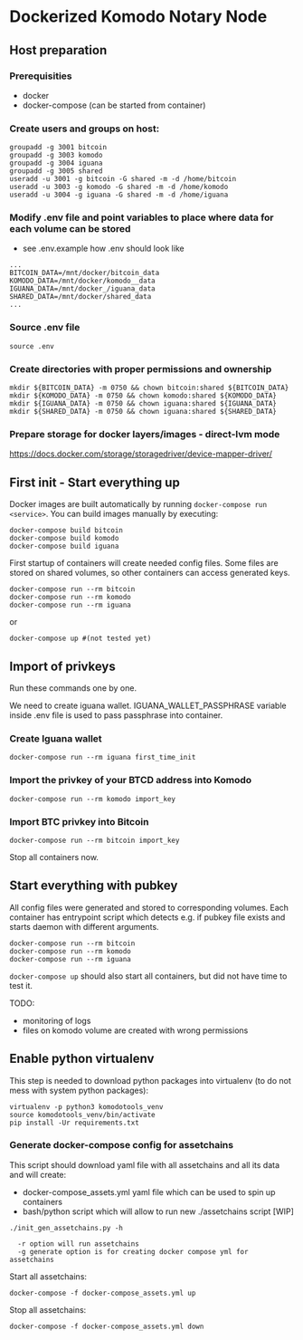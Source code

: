 # Dockerized Komodo Notary Node
## Host preparation
### Prerequisities
- docker
- docker-compose (can be started from container)

### Create users and groups on host:
```
groupadd -g 3001 bitcoin
groupadd -g 3003 komodo
groupadd -g 3004 iguana
groupadd -g 3005 shared
useradd -u 3001 -g bitcoin -G shared -m -d /home/bitcoin
useradd -u 3003 -g komodo -G shared -m -d /home/komodo
useradd -u 3004 -g iguana -G shared -m -d /home/iguana
```

### Modify .env file and point variables to place where data for each volume can be stored
- see .env.example how .env should look like
```
...
BITCOIN_DATA=/mnt/docker/bitcoin_data
KOMODO_DATA=/mnt/docker/komodo__data
IGUANA_DATA=/mnt/docker_/iguana_data
SHARED_DATA=/mnt/docker/shared_data
...
```

### Source .env file
``` 
source .env
```

### Create directories with proper permissions and ownership
```
mkdir ${BITCOIN_DATA} -m 0750 && chown bitcoin:shared ${BITCOIN_DATA}
mkdir ${KOMODO_DATA} -m 0750 && chown komodo:shared ${KOMODO_DATA}
mkdir ${IGUANA_DATA} -m 0750 && chown iguana:shared ${IGUANA_DATA}
mkdir ${SHARED_DATA} -m 0750 && chown iguana:shared ${SHARED_DATA}
```

### Prepare storage for docker layers/images - direct-lvm mode
https://docs.docker.com/storage/storagedriver/device-mapper-driver/

## First init - Start everything up
Docker images are built automatically by running `docker-compose run <service>`. You can build images manually by executing:
```
docker-compose build bitcoin
docker-compose build komodo
docker-compose build iguana
```

First startup of containers will create needed config files. Some files are stored on shared volumes, so other containers can access generated keys.
```
docker-compose run --rm bitcoin
docker-compose run --rm komodo
docker-compose run --rm iguana
```
or
```
docker-compose up #(not tested yet)
```

## Import of privkeys
Run these commands one by one.

We need to create iguana wallet. IGUANA_WALLET_PASSPHRASE variable inside .env file is used to pass passphrase into container.
### Create Iguana wallet
```
docker-compose run --rm iguana first_time_init
```

### Import the privkey of your BTCD address into Komodo
```
docker-compose run --rm komodo import_key
```

### Import BTC privkey into Bitcoin
```
docker-compose run --rm bitcoin import_key
```

Stop all containers now.

## Start everything with pubkey
All config files were generated and stored to corresponding volumes. Each container has entrypoint script which detects e.g. if pubkey file exists and starts daemon with different arguments.


```
docker-compose run --rm bitcoin
docker-compose run --rm komodo
docker-compose run --rm iguana
```
`docker-compose up` should also start all containers, but did not have time to test it.


TODO:
- monitoring of logs
- files on komodo volume are created with wrong permissions 


## Enable python virtualenv
This step is needed to download python packages into virtualenv (to do not mess with system python packages):
```
virtualenv -p python3 komodotools_venv
source komodotools_venv/bin/activate
pip install -Ur requirements.txt

```
### Generate docker-compose config for assetchains

This script should download yaml file with all assetchains and all its data and will create:
- docker-compose_assets.yml yaml file which can be used to spin up containers
- bash/python script which will allow to run new ./assetchains script [WIP]
```
./init_gen_assetchains.py -h

  -r option will run assetchains
  -g generate option is for creating docker compose yml for assetchains
```

Start all assetchains:
```
docker-compose -f docker-compose_assets.yml up
```

Stop all assetchains:
```
docker-compose -f docker-compose_assets.yml down
```

